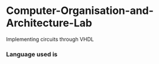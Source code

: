 # Computer-Organisation-and-Architecture-Lab
Implementing circuits through VHDL

### Language used is 
